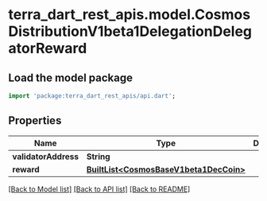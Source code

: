 # terra_dart_rest_apis.model.CosmosDistributionV1beta1DelegationDelegatorReward

## Load the model package
```dart
import 'package:terra_dart_rest_apis/api.dart';
```

## Properties
Name | Type | Description | Notes
------------ | ------------- | ------------- | -------------
**validatorAddress** | **String** |  | [optional] 
**reward** | [**BuiltList&lt;CosmosBaseV1beta1DecCoin&gt;**](CosmosBaseV1beta1DecCoin.md) |  | [optional] 

[[Back to Model list]](../README.md#documentation-for-models) [[Back to API list]](../README.md#documentation-for-api-endpoints) [[Back to README]](../README.md)


